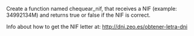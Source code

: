 Create a function named chequear_nif, that receives a NIF (example: 34992134M) and returns true or false if the NIF is correct.

Info about how to get the NIF letter at: http://dni.zeo.es/obtener-letra-dni